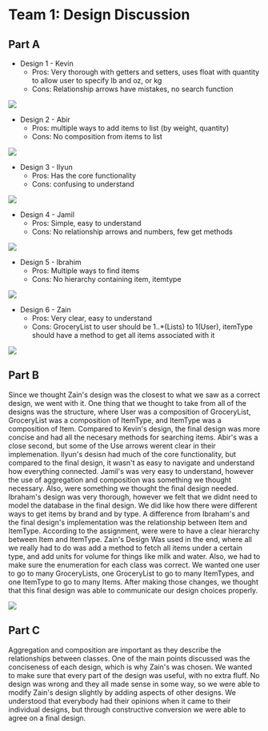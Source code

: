 ﻿
# Team 1: Design Discussion



## Part A

- Design 1 - Kevin
	- Pros: Very thorough with getters and setters, uses float with quantity to allow user to specify lb and oz, or kg
	- Cons: Relationship arrows have mistakes, no search function
	

![](Images/Kevin_Design.png)


- Design 2 - Abir
	- Pros: multiple ways to add items to list (by weight, quantity)
	- Cons: No composition from items to list

![](Images/Abir_Design.png)


- Design 3 - Ilyun
	- Pros: Has the core functionality
	- Cons: confusing to understand

![](Images/Ilyun_Design.png)


- Design 4 - Jamil
	- Pros: Simple, easy to understand
	- Cons: No relationship arrows and numbers, few get methods

![](Images/Jamil_Design.png)


- Design 5 - Ibrahim
	- Pros: Multiple ways to find items
	- Cons: No hierarchy containing item, itemtype

![](Images/Ibrahim_Design.png)


- Design 6 - Zain
	- Pros: Very clear, easy to understand
	- Cons: GroceryList to user should be 1..*(Lists) to 1(User), itemType should have a method to get all items associated with it

![](Images/Zain_Design.png)


## Part B
Since we thought Zain's design was the closest to what we saw as a correct design, we went with it. One thing that we thought to take from all of the designs was the structure, where User was a composition of GroceryList, GroceryList was a composition of ItemType, and ItemType was a composition of Item. Compared to Kevin's design, the final design was more concise and had all the necesary methods for searching items. Abir's was a close second, but some of the Use arrows werent clear in their implemenation. Ilyun's desisn had much of the core functionality, but compared to the final design, it wasn't as easy to navigate and understand how everything connected. Jamil's was very easy to understand, however the use of aggregation and composition was something we thought necessary. Also, were something we thought the final design needed. Ibraham's design was very thorough, however we felt that we didnt need to model the database in the final design. We did like how there were different ways to get items by brand and by type. A difference from Ibraham's and the final design's implementation was the relationship between Item and ItemType. According to the assignment, were were to have a clear hierarchy between Item and ItemType. Zain's Design Was used in the end, where all we really had to do was add a method to fetch all items under a certain type, and add units for volume for things like milk and water. Also, we had to make sure the enumeration for each class was correct. We wanted one user to go to many GroceryLists, one GroceryList to go to many ItemTypes, and one ItemType to go to many Items. After making those changes, we thought that this final design was able to communicate our design choices properly.

![](Images/Team_Design.png)


## Part C

Aggregation and composition are important as they describe the relationships between classes. One of the main points discussed was the conciseness of each design, which is why Zain's was chosen. We wanted to make sure that every part of the design was useful, with no extra fluff. No design was wrong and they all made sense in some way, so we were able to modify Zain's design slightly by adding aspects of other designs. We understood that everybody had their opinions when it came to their individual designs, but through constructive conversion we were able to agree on a final design.



